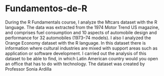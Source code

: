 # Fundamentos-de-R

During the R Fundamentals course, I analyze the Mtcars dataset with the R language. The data was extracted from the 1974 Motor Trend US magazine, and comprises fuel consumption and 10 aspects of automobile design and performance for 32 automobiles (1973–74 models). I also  I analyzed the Orange Economy dataset with the R language. In this dataset there is information where cultural industries are mixed with support areas such as application or software development. I carried out the analysis of this dataset to be able to find, in which Latin American country would you open an office that has to do with technology. The dataset was created by Professor Sonia Ardilla
